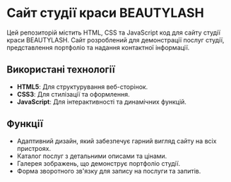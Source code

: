# Сайт студії краси BEAUTYLASH 
Цей репозиторій містить HTML, CSS та JavaScript код для сайту студії краси BEAUTYLASH. Сайт розроблений для демонстрації послуг студії, представлення портфоліо та надання контактної інформації. 
## Використані технології
 - **HTML5**: Для структурування веб-сторінок.
 - **CSS3**: Для стилізації та оформлення.
 - **JavaScript**: Для інтерактивності та динамічних функцій. 
## Функції
 - Адаптивний дизайн, який забезпечує гарний вигляд сайту на всіх пристроях. 
- Каталог послуг з детальними описами та цінами. 
- Галерея зображень, що демонструє портфоліо студії. 
- Форма зворотного зв'язку для запису на послуги та запитів.
